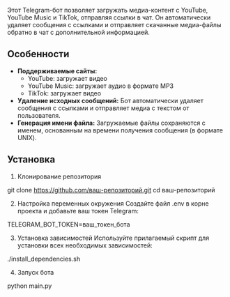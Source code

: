 Этот Telegram-бот позволяет загружать медиа-контент с YouTube, YouTube Music и TikTok, отправляя ссылки в чат. Он автоматически удаляет сообщения с ссылками и отправляет скачанные медиа-файлы обратно в чат с дополнительной информацией.

## Особенности

- **Поддерживаемые сайты:**
  - YouTube: загружает видео
  - YouTube Music: загружает аудио в формате MP3
  - TikTok: загружает видео
- **Удаление исходных сообщений:** Бот автоматически удаляет сообщения с ссылками и отправляет медиа с текстом от пользователя.
- **Генерация имени файла:** Загружаемые файлы сохраняются с именем, основанным на времени получения сообщения (в формате UNIX).

## Установка

1. Клонирование репозитория

git clone https://github.com/ваш-репозиторий.git
cd ваш-репозиторий

2. Настройка переменных окружения
Создайте файл .env в корне проекта и добавьте ваш токен Telegram:

TELEGRAM_BOT_TOKEN=ваш_токен_бота

3. Установка зависимостей
Используйте прилагаемый скрипт для установки всех необходимых зависимостей:

./install_dependencies.sh

4. Запуск бота

python main.py